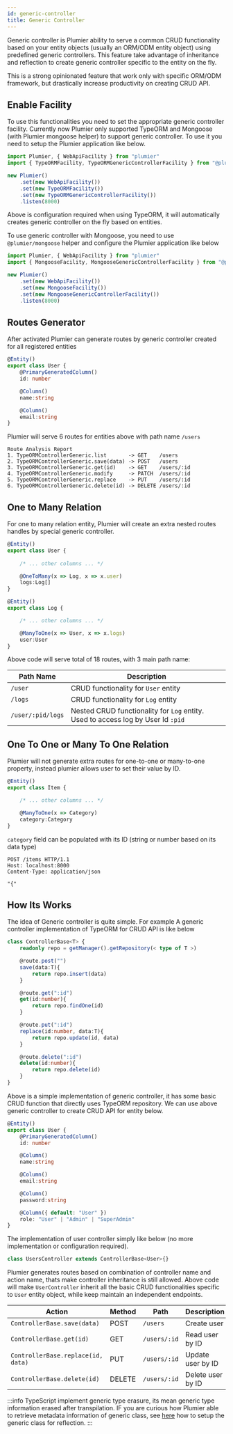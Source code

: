 ```yaml
---
id: generic-controller
title: Generic Controller 
---
```


Generic controller is Plumier ability to serve a common CRUD functionality based on your entity objects (usually an ORM/ODM entity object) using predefined generic controllers. This feature take advantage of inheritance and reflection to create generic controller specific to the entity on the fly.

This is a strong opinionated feature that work only with specific ORM/ODM framework, but drastically increase productivity on creating CRUD API.

## Enable Facility

To use this functionalities you need to set the appropriate generic controller facility. Currently now Plumier only supported TypeORM and Mongoose (with Plumier mongoose helper) to support generic controller. To use it you need to setup the Plumier application like below.

```typescript title="TypeORM" {2,6,7}
import Plumier, { WebApiFacility } from "plumier"
import { TypeORMFacility, TypeORMGenericControllerFacility } from "@plumier/typeorm"

new Plumier()
    .set(new WebApiFacility())
    .set(new TypeORMFacility())
    .set(new TypeORMGenericControllerFacility())
    .listen(8000)
```

Above is configuration required when using TypeORM, it will automatically creates generic controller on the fly based on entities. 

To use generic controller with Mongoose, you need to use `@plumier/mongoose` helper and configure the Plumier application like below

```typescript title="Mongoose" {2,6,7}
import Plumier, { WebApiFacility } from "plumier"
import { MongooseFacility, MongooseGenericControllerFacility } from "@plumier/mongoose"

new Plumier()
    .set(new WebApiFacility())
    .set(new MongooseFacility())
    .set(new MongooseGenericControllerFacility())
    .listen(8000)
```

## Routes Generator

After activated Plumier can generate routes by generic controller created for all registered entities


```typescript
@Entity()
export class User {
    @PrimaryGeneratedColumn()
    id: number

    @Column()
    name:string

    @Column()
    email:string
}
```

Plumier will serve 6 routes for entities above with path name `/users` 

```
Route Analysis Report
1. TypeORMControllerGeneric.list       -> GET    /users
2. TypeORMControllerGeneric.save(data) -> POST   /users
3. TypeORMControllerGeneric.get(id)    -> GET    /users/:id
4. TypeORMControllerGeneric.modify     -> PATCH  /users/:id
5. TypeORMControllerGeneric.replace    -> PUT    /users/:id
6. TypeORMControllerGeneric.delete(id) -> DELETE /users/:id
```

## One to Many Relation

For one to many relation entity, Plumier will create an extra nested routes handles by special generic controller.

```typescript
@Entity()
export class User {
    
    /* ... other columns ... */

    @OneToMany(x => Log, x => x.user)
    logs:Log[]
}

@Entity()
export class Log {

    /* ... other columns ... */

    @ManyToOne(x => User, x => x.logs)
    user:User
}
```

Above code will serve total of 18 routes, with 3 main path name: 

| Path Name         | Description                                                                      |
| ----------------- | -------------------------------------------------------------------------------- |
| `/user`           | CRUD functionality for `User` entity                                             |
| `/logs`           | CRUD functionality for `Log` entity                                              |
| `/user/:pid/logs` | Nested CRUD functionality for `Log` entity. Used to access log by User Id `:pid` |

## One To One or Many To One Relation

Plumier will not generate extra routes for one-to-one or many-to-one property, instead plumier allows user to set their value by ID.

```typescript
@Entity()
export class Item {

    /* ... other columns ... */

    @ManyToOne(x => Category)
    category:Category
}
```

`category` field can be populated with its ID (string or number based on its data type)

```
POST /items HTTP/1.1
Host: localhost:8000
Content-Type: application/json

"{"
```




## How Its Works

The idea of Generic controller is quite simple. For example A generic controller implementation of TypeORM for CRUD API is like below 

```typescript 
class ControllerBase<T> {
    readonly repo = getManager().getRepository(< type of T >)

    @route.post("")
    save(data:T){
        return repo.insert(data)
    }

    @route.get(":id")
    get(id:number){
        return repo.findOne(id)
    }

    @route.put(":id")
    replace(id:number, data:T){
        return repo.update(id, data)
    }

    @route.delete(":id")
    delete(id:number){
        return repo.delete(id)
    }
}
```

Above is a simple implementation of generic controller, it has some basic CRUD function that directly uses TypeORM repository. We can use above generic controller to create CRUD API for entity below.

```typescript
@Entity()
export class User {
    @PrimaryGeneratedColumn()
    id: number

    @Column()
    name:string

    @Column()
    email:string

    @Column()
    password:string

    @Column({ default: "User" })
    role: "User" | "Admin" | "SuperAdmin"
}
```

The implementation of user controller simply like below (no more implementation or configuration required).

```typescript 
class UsersController extends ControllerBase<User>{}
``` 

Plumier generates routes based on combination of controller name and action name, thats make controller inheritance is still allowed. Above code will make `UserController` inherit all the basic CRUD functionalities specific to `User` entity object, while keep maintain an independent endpoints.

| Action                             | Method | Path          | Description       |
| ---------------------------------- | ------ | ------------- | ----------------- |
| `ControllerBase.save(data)`        | POST   | `/users     ` | Create user       |
| `ControllerBase.get(id)`           | GET    | `/users/:id ` | Read user by ID   |
| `ControllerBase.replace(id, data)` | PUT    | `/users/:id ` | Update user by ID |
| `ControllerBase.delete(id)`        | DELETE | `/users/:id ` | Delete user by ID |

:::info
TypeScript implement generic type erasure, its mean generic type information erased after transpilation. IF you are curious how Plumier able to retrieve metadata information of generic class, see [here](https://github.com/plumier/tinspector#inspect-generic-class-information) how to setup the generic class for reflection.
:::


